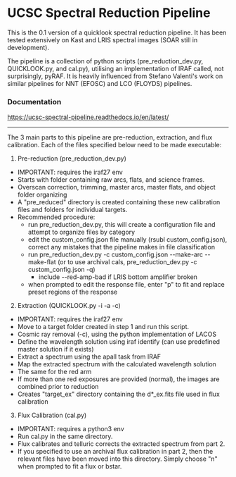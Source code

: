 UCSC Spectral Reduction Pipeline
==============

This is the 0.1 version of a quicklook spectral reduction pipeline. It has been tested extensively on Kast and LRIS spectral images (SOAR still in development). 

The pipeline is a collection of python scripts (pre_reduction_dev.py, QUICKLOOK.py, and cal.py), utilising an implementation of IRAF called, not surprisingly, pyRAF. It is heavily influenced from Stefano Valenti's work on similar pipelines for NNT (EFOSC) and LCO (FLOYDS) pipelines.

### Documentation

https://ucsc-spectral-pipeline.readthedocs.io/en/latest/

-----------

The 3 main parts to this pipeline are pre-reduction, extraction, and flux calibration. Each of
the files specified below need to be made executable:

1) Pre-reduction (pre_reduction_dev.py)
- IMPORTANT: requires the iraf27 env
- Starts with folder containing raw arcs, flats, and science frames.
- Overscan correction, trimming, master arcs, master flats, and object folder organizing
- A "pre_reduced" directory is created containing these new calibration files and 
folders for individual targets.
- Recommended procedure:
	- run pre_reduction_dev.py, this will create a configuration file and attempt to organize files by category
	- edit the custom_config.json file manually (rsubl custom_config.json), correct any mistakes that the pipeline makes in file classification
	- run pre_reduction_dev.py -c custom_config.json --make-arc --make-flat (or to use archival cals, pre_reduction_dev.py -c custom_config.json -q)
		- include --red-amp-bad if LRIS bottom amplifier broken
	- when prompted to edit the response file, enter "p" to fit and replace preset regions of the response

2) Extraction (QUICKLOOK.py -i -a -c)
- IMPORTANT: requires the iraf27 env
- Move to a target folder created in step 1 and run this script.
- Cosmic ray removal (-c), using the python implementation of LACOS
- Define the wavelength solution using iraf identify (can use predefined master solution if it exists)
- Extract a spectrum using the apall task from IRAF
- Map the extracted spectrum with the calculated wavelength solution
- The same for the red arm
- If more than one red exposures are provided (normal), the images
are combined prior to reduction
- Creates "target_ex" directory containing the d*_ex.fits file used in flux calibration

3) Flux Calibration (cal.py)
- IMPORTANT: requires a python3 env
- Run cal.py in the same directory.
- Flux calibrates and telluric corrects the extracted spectrum from part 2.
- If you specified to use an archival flux calibration in part 2, then the relevant files have
been moved into this directory. Simply choose "n" when prompted to fit a flux or bstar.

